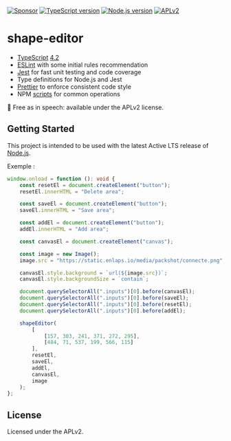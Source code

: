 [![Sponsor][sponsor-badge]][sponsor]
[![TypeScript version][ts-badge]][typescript-4-2]
[![Node.js version][nodejs-badge]][nodejs]
[![APLv2][license-badge]][license]

# shape-editor

- [TypeScript][typescript] [4.2][typescript-4-2]
- [ESLint][eslint] with some initial rules recommendation
- [Jest][jest] for fast unit testing and code coverage
- Type definitions for Node.js and Jest
- [Prettier][prettier] to enforce consistent code style
- NPM [scripts](#available-scripts) for common operations

🤲 Free as in speech: available under the APLv2 license.

## Getting Started

This project is intended to be used with the latest Active LTS release of [Node.js][nodejs].

Exemple :

````typescript 
window.onload = function (): void {
	const resetEl = document.createElement("button");
	resetEl.innerHTML = "Delete area";

	const saveEl = document.createElement("button");
	saveEl.innerHTML = "Save area";

	const addEl = document.createElement("button");
	addEl.innerHTML = "Add area";

	const canvasEl = document.createElement("canvas");

	const image = new Image();
	image.src = "https://static.enlaps.io/media/packshot/connecte.png";

	canvasEl.style.background = `url(${image.src})`;
	canvasEl.style.backgroundSize = `contain`;

	document.querySelectorAll(".inputs")[0].before(canvasEl);
	document.querySelectorAll(".inputs")[0].before(saveEl);
	document.querySelectorAll(".inputs")[0].before(resetEl);
	document.querySelectorAll(".inputs")[0].before(addEl);

	shapeEditor(
		[
			[157, 303, 241, 371, 272, 295],
			[484, 71, 537, 199, 566, 115]
		],
		resetEl,
		saveEl,
		addEl,
		canvasEl,
		image
	);
}; 
````

## License

Licensed under the APLv2.

[ts-badge]: https://img.shields.io/badge/TypeScript-4.2-blue.svg
[nodejs-badge]: https://img.shields.io/badge/Node.js->=%2014.16-blue.svg
[nodejs]: https://nodejs.org/dist/latest-v14.x/docs/api/
[travis-badge]: https://travis-ci.org/jsynowiec/node-typescript-boilerplate.svg?branch=main
[travis-ci]: https://travis-ci.org/jsynowiec/node-typescript-boilerplate
[gha-badge]: https://github.com/jsynowiec/node-typescript-boilerplate/actions/workflows/nodejs.yml/badge.svg
[gha-ci]: https://github.com/jsynowiec/node-typescript-boilerplate/actions/workflows/nodejs.yml
[typescript]: https://www.typescriptlang.org/
[typescript-4-2]: https://www.typescriptlang.org/docs/handbook/release-notes/typescript-4-2.html
[license-badge]: https://img.shields.io/badge/license-APLv2-blue.svg
[license]: https://github.com/jsynowiec/node-typescript-boilerplate/blob/main/LICENSE
[sponsor-badge]: https://img.shields.io/badge/♥-Sponsor-fc0fb5.svg
[sponsor]: https://github.com/sponsors/wprod
[jest]: https://facebook.github.io/jest/
[eslint]: https://github.com/eslint/eslint
[wiki-js-tests]: https://github.com/jsynowiec/node-typescript-boilerplate/wiki/Unit-tests-in-plain-JavaScript
[prettier]: https://prettier.io
[volta]: https://volta.sh
[volta-getting-started]: https://docs.volta.sh/guide/getting-started
[volta-tomdale]: https://twitter.com/tomdale/status/1162017336699838467?s=20
[gh-actions]: https://github.com/features/actions
[travis]: https://travis-ci.org
[repo-template-action]: https://github.com/jsynowiec/node-typescript-boilerplate/generate
